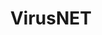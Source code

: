---
layout: page
title: VirusNET
description: CNN Neural Network for identifying malware images
img: assets/img/vn.jpg
importance: 2
redirect: https://gitlab.com/barlerer/VirusNet
category: 
---